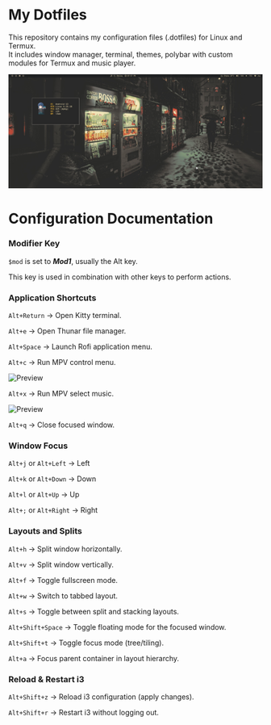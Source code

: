 # My Dotfiles

This repository contains my configuration files (.dotfiles) for Linux and Termux.  
It includes window manager, terminal, themes, polybar with custom modules for Termux and music player.

![Preview](preview/1.png)

# Configuration Documentation

### Modifier Key

``$mod`` is set to ***Mod1***, usually the Alt key.

This key is used in combination with other keys to perform actions.

### Application Shortcuts

```Alt+Return``` → Open Kitty terminal.

```Alt+e``` → Open Thunar file manager.

```Alt+Space``` → Launch Rofi application menu.

```Alt+c``` → Run MPV control menu.

![Preview](preview/2.png)

```Alt+x``` → Run MPV select music.

![Preview](preview/3.png)

```Alt+q``` → Close focused window.


### Window Focus


```Alt+j``` or ```Alt+Left``` → Left

```Alt+k``` or ```Alt+Down``` → Down

```Alt+l``` or ```Alt+Up``` → Up

```Alt+;``` or ```Alt+Right``` → Right

### Layouts and Splits

```Alt+h``` → Split window horizontally.

```Alt+v``` → Split window vertically.

```Alt+f``` → Toggle fullscreen mode.

```Alt+w``` → Switch to tabbed layout.

```Alt+s``` → Toggle between split and stacking layouts.

```Alt+Shift+Space``` → Toggle floating mode for the focused window.

```Alt+Shift+t``` → Toggle focus mode (tree/tiling).

```Alt+a``` → Focus parent container in layout hierarchy.

### Reload & Restart i3

```Alt+Shift+z``` → Reload i3 configuration (apply changes).

```Alt+Shift+r``` → Restart i3 without logging out.
